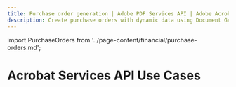 ```yaml
---
title: Purchase order generation | Adobe PDF Services API | Adobe Acrobat Services
description: Create purchase orders with dynamic data using Document Generation services. Our PDF Services API helps you create, convert, OCR PDFs and more. Free 6-month trial. Learn more today.
---
```


import PurchaseOrders from '../page-content/financial/purchase-orders.md';


<Hero slots="heading" variant="fullwidth" theme="dark"  customLayout className="herobgImage Hero-Banner"/>

# Acrobat Services API Use Cases


<MenuWrapperComponent  menuItem= 'subMenuPages'  slots="content"  repeat="1" theme="lightest" className="Purchase-Orders"/>

<PurchaseOrders />